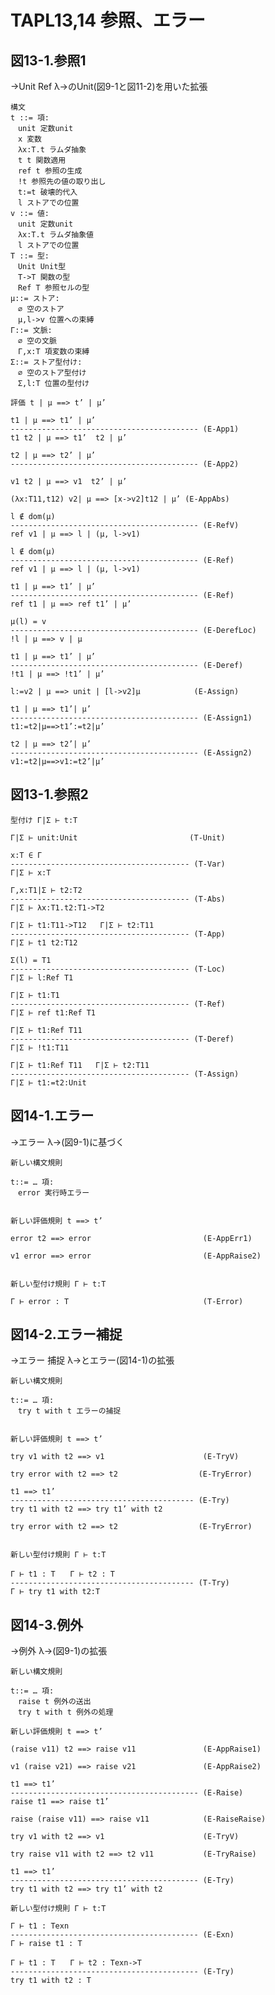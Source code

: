 # TAPL13,14 参照、エラー

## 図13-1.参照1

  →Unit Ref   λ→のUnit(図9-1と図11-2)を用いた拡張

    構文
    t ::= 項:
    　unit 定数unit
    　x 変数
    　λx:T.t ラムダ抽象
    　t t 関数適用
    　ref t 参照の生成
    　!t 参照先の値の取り出し
    　t:=t 破壊的代入
    　l ストアでの位置
    v ::= 値:
    　unit 定数unit
    　λx:T.t ラムダ抽象値
    　l ストアでの位置
    T ::= 型:
    　Unit Unit型
    　T->T 関数の型
    　Ref T 参照セルの型
    μ::= ストア:
    　∅ 空のストア
    　μ,l->v 位置への束縛
    Γ::= 文脈:
    　∅ 空の文脈
    　Γ,x:T 項変数の束縛
    Σ::= ストア型付け:
    　∅ 空のストア型付け
    　Σ,l:T 位置の型付け

    評価 t | μ ==> t’ | μ’

    t1 | μ ==> t1’ | μ’
    ------------------------------------------ (E-App1)
    t1 t2 | μ ==> t1’  t2 | μ’

    t2 | μ ==> t2’ | μ’
    ------------------------------------------ (E-App2)

    v1 t2 | μ ==> v1  t2’ | μ’

    (λx:T11,t12) v2| μ ==> [x->v2]t12 | μ’ (E-AppAbs)

    l ∉ dom(μ)
    ------------------------------------------ (E-RefV)
    ref v1 | μ ==> l | (μ, l->v1)

    l ∉ dom(μ)
    ------------------------------------------ (E-Ref)
    ref v1 | μ ==> l | (μ, l->v1)

    t1 | μ ==> t1’ | μ’
    ------------------------------------------ (E-Ref)
    ref t1 | μ ==> ref t1’ | μ’

    μ(l) = v
    ------------------------------------------ (E-DerefLoc)
    !l | μ ==> v | μ

    t1 | μ ==> t1’ | μ’
    ------------------------------------------ (E-Deref)
    !t1 | μ ==> !t1’ | μ’

    l:=v2 | μ ==> unit | [l->v2]μ            (E-Assign)

    t1 | μ ==> t1’| μ’
    ------------------------------------------ (E-Assign1)
    t1:=t2|μ==>t1’:=t2|μ’

    t2 | μ ==> t2’| μ’
    ------------------------------------------ (E-Assign2)
    v1:=t2|μ==>v1:=t2’|μ’

## 図13-1.参照2

    型付け Γ|Σ ⊢ t:T

    Γ|Σ ⊢ unit:Unit                         (T-Unit)

    x:T ∈ Γ
    ---------------------------------------- (T-Var)
    Γ|Σ ⊢ x:T

    Γ,x:T1|Σ ⊢ t2:T2
    ---------------------------------------- (T-Abs)
    Γ|Σ ⊢ λx:T1.t2:T1->T2

    Γ|Σ ⊢ t1:T11->T12   Γ|Σ ⊢ t2:T11
    ---------------------------------------- (T-App)
    Γ|Σ ⊢ t1 t2:T12

    Σ(l) = T1
    ---------------------------------------- (T-Loc)
    Γ|Σ ⊢ l:Ref T1

    Γ|Σ ⊢ t1:T1
    ---------------------------------------- (T-Ref)
    Γ|Σ ⊢ ref t1:Ref T1

    Γ|Σ ⊢ t1:Ref T11
    ---------------------------------------- (T-Deref)
    Γ|Σ ⊢ !t1:T11

    Γ|Σ ⊢ t1:Ref T11   Γ|Σ ⊢ t2:T11
    ---------------------------------------- (T-Assign)
    Γ|Σ ⊢ t1:=t2:Unit

## 図14-1.エラー

  →エラー   λ→(図9-1)に基づく

    新しい構文規則

    t::= … 項:
    　error 実行時エラー


    新しい評価規則 t ==> t’

    error t2 ==> error                         (E-AppErr1)

    v1 error ==> error                         (E-AppRaise2)


    新しい型付け規則 Γ ⊢ t:T 

    Γ ⊢ error : T                              (T-Error)

## 図14-2.エラー補捉

  →エラー 捕捉   λ→とエラー(図14-1)の拡張

    新しい構文規則

    t::= … 項:
    　try t with t エラーの捕捉


    新しい評価規則 t ==> t’

    try v1 with t2 ==> v1                      (E-TryV)

    try error with t2 ==> t2                  (E-TryError)

    t1 ==> t1’
    ----------------------------------------- (E-Try)
    try t1 with t2 ==> try t1’ with t2

    try error with t2 ==> t2                  (E-TryError)


    新しい型付け規則 Γ ⊢ t:T 

    Γ ⊢ t1 : T　　Γ ⊢ t2 : T
    ----------------------------------------- (T-Try)
    Γ ⊢ try t1 with t2:T

## 図14-3.例外

  →例外   λ→(図9-1)の拡張

    新しい構文規則

    t::= … 項:
    　raise t 例外の送出
    　try t with t 例外の処理

    新しい評価規則 t ==> t’

    (raise v11) t2 ==> raise v11               (E-AppRaise1)

    v1 (raise v21) ==> raise v21               (E-AppRaise2)

    t1 ==> t1’
    ------------------------------------------ (E-Raise)
    raise t1 ==> raise t1’

    raise (raise v11) ==> raise v11            (E-RaiseRaise)

    try v1 with t2 ==> v1                      (E-TryV)

    try raise v11 with t2 ==> t2 v11           (E-TryRaise)

    t1 ==> t1’
    ------------------------------------------ (E-Try)
    try t1 with t2 ==> try t1’ with t2

    新しい型付け規則 Γ ⊢ t:T 

    Γ ⊢ t1 : Texn
    ------------------------------------------ (E-Exn)
    Γ ⊢ raise t1 : T

    Γ ⊢ t1 : T　　Γ ⊢ t2 : Texn->T
    ------------------------------------------ (E-Try)
    try t1 with t2 : T
